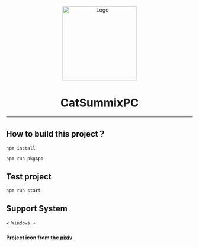 <div style="text-align: center">
    <img width="200" height="200" src="application.ico" alt="Logo" style="margin: 0 auto">
    <h1 style="font-size: 30px;font-weight: bold">CatSummixPC</h1>
    <hr>
</div>

## How to build this project？

~~~ shell
npm install
~~~

~~~ shell
npm run pkgApp
~~~

## Test project

~~~ shell
npm run start
~~~

## Support System

    ✔️ Windows ⭐

#### Project icon from the <a href="https://www.pixiv.net/artworks/92923145">pixiv<a/>